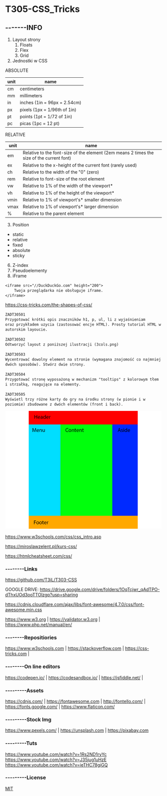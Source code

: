 # T305-CSS_Tricks
## -------INFO

1. Layout strony
   1. Floats
   1. Flex
   1. Grid
1. Jednostki w CSS

ABSOLUTE

unit|name
----|------------
cm | centimeters
mm | millimeters
in | inches (1in = 96px = 2.54cm)
px | pixels (1px = 1/96th of 1in)
pt | points (1pt = 1/72 of 1in)
pc | picas (1pc = 12 pt)

RELATIVE

unit|name
----|------------
em | Relative to the font-size of the element (2em means 2 times the size of the current font)	
ex	| Relative to the x-height of the current font (rarely used)	
ch	| Relative to the width of the "0" (zero)	
rem | Relative to font-size of the root element	
vw	| Relative to 1% of the width of the viewport*	
vh	| Relative to 1% of the height of the viewport*	
vmin | Relative to 1% of viewport's* smaller dimension	
vmax | Relative to 1% of viewport's* larger dimension	
% | Relative to the parent element

3. Position
* static
* relative
* fixed
* absolute
* sticky
6. Z-index
7. Pseudoelementy
8. iFrame
```
<iframe src="//DuckDuckGo.com" height="200">
    Twoja przeglądarka nie obsługuje iframe.
</iframe>
```

https://css-tricks.com/the-shapes-of-css/


```
ZADT30501
Przygotować krótki opis znaczników h1, p, ul, li z wyjaśnieniam 
oraz przykładem uzycia (zastosować encje HTML). Prosty tutorial HTML w autorskim layoucie.

ZADT30502
Odtworzyć layout z poniższej ilustracji (3cols.png)

ZADT30503
Wycentrować dowolny element na stronie (wymagana znajomość co najmniej dwóch sposobów). Stwórz dwie strony.

ZADT30504
Przygotować stronę wyposażoną w mechanizm "tooltips" z kolorowym tłem i strzałką, reagujące na elementy.

ZADT30505
Wyświetl trzy różne karty do gry na środku strony (w pionie i w poziomie) zbudowane z dwóch elementów (front i back).
```

![3cols](/3cols.png)

https://www.w3schools.com/css/css_intro.asp

https://miroslawzelent.pl/kurs-css/

https://htmlcheatsheet.com/css/
### --------Links
https://github.com/T3iL/T303-CSS

GOOGLE DRIVE: https://drive.google.com/drive/folders/1OqTcjwr_qAdTPO-dThxUOd3ooTTOlzgp?usp=sharing

https://cdnjs.cloudflare.com/ajax/libs/font-awesome/4.7.0/css/font-awesome.min.css

https://www.w3.org | https://validator.w3.org | https://www.php.net/manual/en/
### --------Repositiories
https://www.w3schools.com | https://stackoverflow.com | https://css-tricks.com |
### --------On line editors
https://codepen.io/ | https://codesandbox.io/ | https://jsfiddle.net/ |
### ---------Assets
https://cdnjs.com/ | https://fontawesome.com | http://fontello.com/ | https://fonts.google.com/ | https://www.flaticon.com/
### ---------Stock Img
https://www.pexels.com/ | https://unsplash.com | https://pixabay.com
### ---------Tuts
https://www.youtube.com/watch?v=1Rs2ND1ryYc
https://www.youtube.com/watch?v=J35jug1uHzE
https://www.youtube.com/watch?v=ieTHC78giGQ
### ---------License
[MIT](https://choosealicense.com/licenses/mit/)
